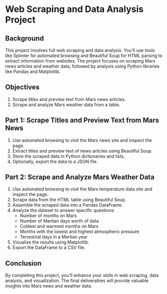  # Web Scraping and Data Analysis Project

## Background
This project involves full web scraping and data analysis. You'll use tools like Splinter for automated browsing and Beautiful Soup for HTML parsing to extract information from websites. The project focuses on scraping Mars news articles and weather data, followed by analysis using Python libraries like Pandas and Matplotlib.

## Objectives
1. Scrape titles and preview text from Mars news articles.
2. Scrape and analyze Mars weather data from a table.

## Part 1: Scrape Titles and Preview Text from Mars News
1. Use automated browsing to visit the Mars news site and inspect the page.
2. Extract titles and preview text of news articles using Beautiful Soup.
3. Store the scraped data in Python dictionaries and lists.
4. Optionally, export the data to a JSON file.

## Part 2: Scrape and Analyze Mars Weather Data
1. Use automated browsing to visit the Mars temperature data site and inspect the page.
2. Scrape data from the HTML table using Beautiful Soup.
3. Assemble the scraped data into a Pandas DataFrame.
4. Analyze the dataset to answer specific questions:
    - Number of months on Mars
    - Number of Martian days worth of data
    - Coldest and warmest months on Mars
    - Months with the lowest and highest atmospheric pressure
    - Terrestrial days in a Martian year
5. Visualize the results using Matplotlib.
6. Export the DataFrame to a CSV file.

## Conclusion
By completing this project, you'll enhance your skills in web scraping, data analysis, and visualization. The final deliverables will provide valuable insights into Mars news and weather data.
